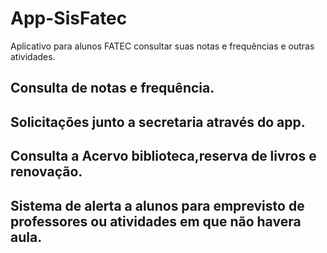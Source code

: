 # App-SisFatec
Aplicativo para alunos FATEC consultar suas notas e frequências e outras atividades.

## Consulta de notas e frequência.
## Solicitações junto a secretaria através do app.
## Consulta a Acervo biblioteca,reserva de livros e renovação.
## Sistema de alerta a alunos para emprevisto de professores ou atividades em que não havera aula.
